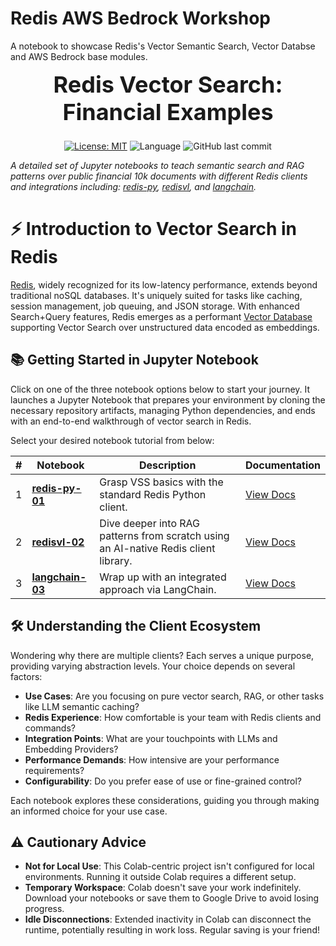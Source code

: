 # Redis AWS Bedrock Workshop
A notebook to showcase Redis's Vector Semantic Search, Vector Databse and AWS Bedrock base modules.

<div align="center">
    <div style="display: inline-block; text-align: center; margin-bottom: 10px;">
        <span style="font-size: 36px;"><b>Redis Vector Search: Financial Examples</b></span>
        <br />
    </div>
    <br />
</div>

<div align="center">

[![License: MIT](https://img.shields.io/badge/License-MIT-yellow.svg)](https://opensource.org/licenses/MIT)
![Language](https://img.shields.io/github/languages/top/redis-developer/financial-vss)
![GitHub last commit](https://img.shields.io/github/last-commit/redis-developer/financial-vss)

</div>

*A detailed set of Jupyter notebooks to teach semantic search and RAG patterns over public financial 10k documents with different Redis clients and integrations including: [redis-py](https://redis-py.readthedocs.io/en/stable/index.html), [redisvl](https://redisvl.com), and [langchain](https://python.langchain.com/docs/integrations/vectorstores/redis).*

# ⚡ Introduction to Vector Search in Redis
[Redis](https://redis.com), widely recognized for its low-latency performance, extends beyond traditional noSQL databases. It's uniquely suited for tasks like caching, session management, job queuing, and JSON storage. With enhanced Search+Query features, Redis emerges as a performant [Vector Database](https://redis.com/solutions/use-cases/vector-database) supporting Vector Search over unstructured data encoded as embeddings.

## 📚 Getting Started in Jupyter Notebook
Click on one of the three notebook options below to start your journey. It launches a Jupyter Notebook that prepares your environment by cloning the necessary repository artifacts, managing Python dependencies, and ends with an end-to-end walkthrough of vector search in Redis.

Select your desired notebook tutorial from below:

| # | Notebook | Description | Documentation |
|---|----------|-------------|---------------|
| 1 | [**redis-py-01**](https://colab.research.google.com/github/Redislabs-Solution-Architects/redis-aws-bedrock-workshop/blob/main/redis-py-01.ipynb) | Grasp VSS basics with the standard Redis Python client. | [View Docs](https://redis-py.readthedocs.io/en/stable/examples/search_vector_similarity_examples.html) |
| 2 | [**redisvl-02**](https://colab.research.google.com/github/Redislabs-Solution-Architects/redis-aws-bedrock-workshop/blob/main/redisvl-02.ipynb) | Dive deeper into RAG patterns from scratch using an AI-native Redis client library. | [View Docs](https://redisvl.com) |
| 3 | [**langchain-03**](https://colab.research.google.com/github/Redislabs-Solution-Architects/redis-aws-bedrock-workshop/blob/main/langchain-03.ipynb) | Wrap up with an integrated approach via LangChain. | [View Docs](https://python.langchain.com/docs/integrations/providers/redis) |


## 🛠️ Understanding the Client Ecosystem
Wondering why there are multiple clients? Each serves a unique purpose, providing varying abstraction levels. Your choice depends on several factors:

- **Use Cases**: Are you focusing on pure vector search, RAG, or other tasks like LLM semantic caching?
- **Redis Experience**: How comfortable is your team with Redis clients and commands?
- **Integration Points**: What are your touchpoints with LLMs and Embedding Providers?
- **Performance Demands**: How intensive are your performance requirements?
- **Configurability**: Do you prefer ease of use or fine-grained control?

Each notebook explores these considerations, guiding you through making an informed choice for your use case.

## ⚠️ Cautionary Advice
- **Not for Local Use**: This Colab-centric project isn't configured for local environments. Running it outside Colab requires a different setup.
- **Temporary Workspace**: Colab doesn't save your work indefinitely. Download your notebooks or save them to Google Drive to avoid losing progress.
- **Idle Disconnections**: Extended inactivity in Colab can disconnect the runtime, potentially resulting in work loss. Regular saving is your friend!
